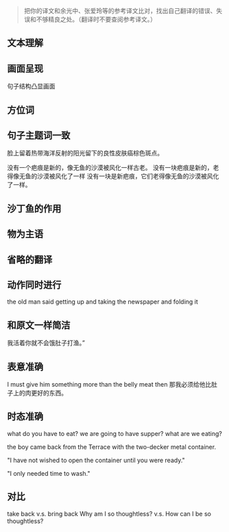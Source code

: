 > 把你的译文和余光中、张爱玲等的参考译文比对，找出自己翻译的错误、失误和不够精良之处。（翻译时不要查阅参考译文。）

## 文本理解

## 画面呈现
句子结构凸显画面

## 方位词

## 句子主题词一致
脸上留着热带海洋反射的阳光留下的良性皮肤癌棕色斑点。

没有一个疤痕是新的，像无鱼的沙漠被风化一样古老。
没有一块疤痕是新的，老得像无鱼的沙漠被风化了一样
没有一块是新疤痕，它们老得像无鱼的沙漠被风化了一样。

## 沙丁鱼的作用

## 物为主语

## 省略的翻译

## 动作同时进行
the old man said getting up and taking the newspaper and folding it

## 和原文一样简洁
我活着你就不会饿肚子打渔。”


## 表意准确
I must give him something more than the belly meat then
那我必须给他比肚子上的肉更好的东西。

## 时态准确
what do you have to eat?
we are going to have supper?
what are we eating?

the boy came back from the Terrace with the two-decker metal container.

"I have not wished to open the container until you were ready."

 "I only needed time to wash." 

## 对比
take back v.s. bring back
Why am I so thoughtless? v.s. How can I be so thoughtless?